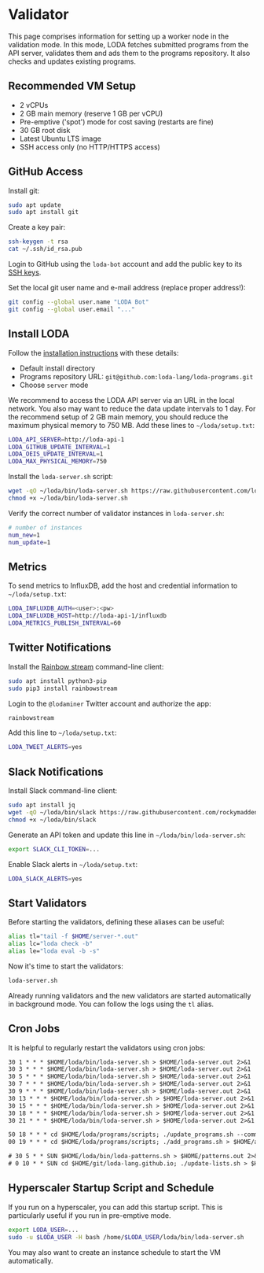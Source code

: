 # Validator

This page comprises information for setting up a worker node in the validation mode.
In this mode, LODA fetches submitted programs from the API server, validates them
and ads them to the programs repository. It also checks and updates existing programs.

## Recommended VM Setup

* 2 vCPUs
* 2 GB main memory (reserve 1 GB per vCPU)
* Pre-emptive ('spot') mode for cost saving (restarts are fine)
* 30 GB root disk
* Latest Ubuntu LTS image
* SSH access only (no HTTP/HTTPS access)

## GitHub Access

Install git:

```bash
sudo apt update
sudo apt install git
```

Create a key pair:

```bash
ssh-keygen -t rsa
cat ~/.ssh/id_rsa.pub
```

Login to GitHub using the `loda-bot` account and add the public key to its [SSH keys](https://github.com/settings/keys).

Set the local git user name and e-mail address (replace proper address!):

```bash
git config --global user.name "LODA Bot"
git config --global user.email "..."
```

## Install LODA

Follow the [installation instructions](https://loda-lang.org/install/) with these details:

* Default install directory
* Programs repository URL:
 `git@github.com:loda-lang/loda-programs.git`
* Choose `server` mode

We recommend to access the LODA API server via an URL in the local network. You also may want to reduce the data update intervals to 1 day.
For the recommend setup of 2 GB main memory, you
should reduce the maximum physical memory to 750 MB.
Add these lines to `~/loda/setup.txt`:

```bash
LODA_API_SERVER=http://loda-api-1
LODA_GITHUB_UPDATE_INTERVAL=1
LODA_OEIS_UPDATE_INTERVAL=1
LODA_MAX_PHYSICAL_MEMORY=750
```

Install the `loda-server.sh` script:

```bash
wget -qO ~/loda/bin/loda-server.sh https://raw.githubusercontent.com/loda-lang/loda-cpp/master/server/loda-server.sh
chmod +x ~/loda/bin/loda-server.sh
```

Verify the correct number of validator instances in `loda-server.sh`:

```bash
# number of instances
num_new=1
num_update=1
```

## Metrics

To send metrics to InfluxDB, add the host and credential information to `~/loda/setup.txt`:

```bash
LODA_INFLUXDB_AUTH=<user>:<pw>
LODA_INFLUXDB_HOST=http://loda-api-1/influxdb
LODA_METRICS_PUBLISH_INTERVAL=60
```

## Twitter Notifications

Install the [Rainbow stream](https://github.com/orakaro/rainbowstream) command-line client:

```bash
sudo apt install python3-pip
sudo pip3 install rainbowstream
```

Login to the `@lodaminer` Twitter account and authorize the app:

```bash
rainbowstream
```

Add this line to `~/loda/setup.txt`:

```bash
LODA_TWEET_ALERTS=yes
```

## Slack Notifications

Install Slack command-line client:

```bash
sudo apt install jq
wget -qO ~/loda/bin/slack https://raw.githubusercontent.com/rockymadden/slack-cli/master/src/slack
chmod +x ~/loda/bin/slack
```

Generate an API token and update this line in `~/loda/bin/loda-server.sh`:

```bash
export SLACK_CLI_TOKEN=...
```

Enable Slack alerts in `~/loda/setup.txt`:

```bash
LODA_SLACK_ALERTS=yes
```

## Start Validators

Before starting the validators, defining these aliases can be useful:

```bash
alias tl="tail -f $HOME/server-*.out"
alias lc="loda check -b"
alias le="loda eval -b -s"
```

Now it's time to start the validators:

```bash
loda-server.sh
```

Already running validators and the new validators are started automatically in background mode.
You can follow the logs using the `tl` alias.

## Cron Jobs

It is helpful to regularly restart the validators using cron jobs:

```txt
30 1 * * * $HOME/loda/bin/loda-server.sh > $HOME/loda-server.out 2>&1
30 3 * * * $HOME/loda/bin/loda-server.sh > $HOME/loda-server.out 2>&1
30 5 * * * $HOME/loda/bin/loda-server.sh > $HOME/loda-server.out 2>&1
30 7 * * * $HOME/loda/bin/loda-server.sh > $HOME/loda-server.out 2>&1
30 9 * * * $HOME/loda/bin/loda-server.sh > $HOME/loda-server.out 2>&1
30 13 * * * $HOME/loda/bin/loda-server.sh > $HOME/loda-server.out 2>&1
30 15 * * * $HOME/loda/bin/loda-server.sh > $HOME/loda-server.out 2>&1
30 18 * * * $HOME/loda/bin/loda-server.sh > $HOME/loda-server.out 2>&1
30 21 * * * $HOME/loda/bin/loda-server.sh > $HOME/loda-server.out 2>&1

50 18 * * * cd $HOME/loda/programs/scripts; ./update_programs.sh --commit-staged > $HOME/update_programs.out 2>&1
00 19 * * * cd $HOME/loda/programs/scripts; ./add_programs.sh > $HOME/add_programs.out 2>&1

# 30 5 * * SUN $HOME/loda/bin/loda-patterns.sh > $HOME/patterns.out 2>&1
# 0 10 * * SUN cd $HOME/git/loda-lang.github.io; ./update-lists.sh > $HOME/lists.out 2>&1
```

## Hyperscaler Startup Script and Schedule

If you run on a hyperscaler, you can add this startup script. This is particularly useful if you run in pre-emptive mode.

```bash
export LODA_USER=...
sudo -u $LODA_USER -H bash /home/$LODA_USER/loda/bin/loda-server.sh
```

You may also want to create an instance schedule to start the VM automatically.
